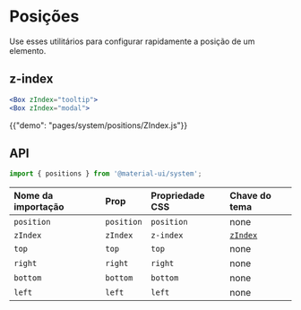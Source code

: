 # Posições

<p class="description">Use esses utilitários para configurar rapidamente a posição de um elemento.</p>

## z-index

```jsx
<Box zIndex="tooltip">
<Box zIndex="modal">
```

{{"demo": "pages/system/positions/ZIndex.js"}}

## API

```js
import { positions } from '@material-ui/system';
```

| Nome da importação | Prop       | Propriedade CSS | Chave do tema                                                  |
|:------------------ |:---------- |:--------------- |:-------------------------------------------------------------- |
| `position`         | `position` | `position`      | none                                                           |
| `zIndex`           | `zIndex`   | `z-index`       | [`zIndex`](/customization/default-theme/?expend-path=$.zIndex) |
| `top`              | `top`      | `top`           | none                                                           |
| `right`            | `right`    | `right`         | none                                                           |
| `bottom`           | `bottom`   | `bottom`        | none                                                           |
| `left`             | `left`     | `left`          | none                                                           |